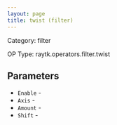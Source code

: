 ```yaml
---
layout: page
title: twist (filter)
---
```


Category: filter

OP Type: raytk.operators.filter.twist

## Parameters

* `Enable` - 
* `Axis` - 
* `Amount` - 
* `Shift` -
